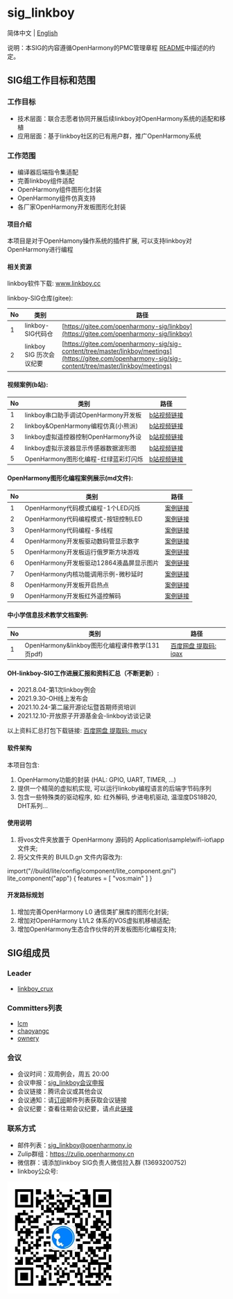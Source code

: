 ﻿# sig_linkboy
简体中文 | [English](./sig_linkboy.md)

说明：本SIG的内容遵循OpenHarmony的PMC管理章程 [README](/zh/pmc.md)中描述的约定。

## SIG组工作目标和范围

### 工作目标
* 技术层面：联合志愿者协同开展后续linkboy对OpenHarmony系统的适配和移植
* 应用层面：基于linkboy社区的已有用户群，推广OpenHarmony系统

### 工作范围
* 编译器后端指令集适配
* 完善linkboy组件适配
* OpenHarmony组件图形化封装
* OpenHarmony组件仿真支持
* 各厂家OpenHarmony开发板图形化封装

#### 项目介绍
本项目是对于OpenHamony操作系统的插件扩展, 可以支持linkboy对OpenHarmony进行编程

#### 相关资源

linkboy软件下载: www.linkboy.cc

linkboy-SIG仓库(gitee):

|No|                类别                 |                                    路径                                          |
|--|-------------------------------------|----------------------------------------------------------------------------------|
|1 |linkboy-SIG代码仓                    |[https://gitee.com/openharmony-sig/linkboy](https://gitee.com/openharmony-sig/linkboy)|
|2 |linkboy SIG 历次会议纪要             |[https://gitee.com/openharmony-sig/sig-content/tree/master/linkboy/meetings](https://gitee.com/openharmony-sig/sig-content/tree/master/linkboy/meetings)|

#### 视频案例(b站):

|No|                类别                 |                                    路径                                          |
|--|-------------------------------------|----------------------------------------------------------------------------------|
|1 |linkboy串口助手调试OpenHarmony开发板 |[b站视频链接](https://www.bilibili.com/video/BV1L34y1d72H?spm_id_from=333.999.0.0)|
|2 |linkboy&OpenHarmony编程仿真(小熊派)  |[b站视频链接](https://www.bilibili.com/video/BV1Rq4y1r7D4?spm_id_from=333.999.0.0)|
|3 |linkboy虚拟遥控器控制OpenHarmony外设 |[b站视频链接](https://www.bilibili.com/video/BV1PT4y1R7cF?spm_id_from=333.999.0.0)|
|4 |linkboy虚拟示波器显示传感器数据波形图|[b站视频链接](https://www.bilibili.com/video/BV1nQ4y1U7zw?spm_id_from=333.999.0.0)|
|5 |OpenHarmony图形化编程-红绿蓝彩灯闪烁 |[b站视频链接](https://www.bilibili.com/video/BV13L4y1Y7Av?spm_id_from=333.999.0.0)|

#### OpenHarmony图形化编程案例展示(md文件):

|No|                 类别                     |                                  路径                                 |
|--|------------------------------------------|-----------------------------------------------------------------------|
|1 |OpenHarmony代码模式编程-1个LED闪烁        |[案例链接](oh/oh6.md)|
|2 |OpenHarmony代码编程模式-按钮控制LED       |[案例链接](oh/oh7.md)|
|3 |OpenHarmony代码编程-多线程                |[案例链接](oh/oh8.md)|
|4 |OpenHarmony开发板驱动数码管显示数字       |[案例链接](oh/oh1.md)|
|5 |OpenHarmony开发板运行俄罗斯方块游戏       |[案例链接](oh/oh2.md)|
|6 |OpenHarmony开发板驱动12864液晶屏显示图片  |[案例链接](oh/oh3.md)|
|7 |OpenHarmony内核功能调用示例-微秒延时      |[案例链接](oh/oh4.md)|
|8 |OpenHarmony开发板开启热点                 |[案例链接](oh/oh5.md)|
|9 |OpenHarmony开发板红外遥控解码             |[案例链接](oh/oh9.md)|

#### 中小学信息技术教学文档案例:

|No|                 类别                          |                                   路径                                 |
|--|-----------------------------------------------|------------------------------------------------------------------------|
|1 |OpenHarmony&linkboy图形化编程课件教学(131页pdf)|[百度网盘 提取码: iqax](https://pan.baidu.com/s/1LWQ0p5JclHPxZjDPIDEtpg)|

#### OH-linkboy-SIG工作进展汇报和资料汇总（不断更新）:

* 2021.8.04-第1次linkboy例会
* 2021.9.30-OH线上发布会
* 2021.10.24-第二届开源论坛暨首期师资培训
* 2021.12.10-开放原子开源基金会-linkboy访谈记录

以上资料汇总打包下载链接: [百度网盘 提取码: mucy](https://pan.baidu.com/s/1KAO-CF-DA4HLF4vicmEECw)


#### 软件架构
本项目包含: 
1.  OpenHarmony功能的封装 (HAL: GPIO, UART, TIMER, ...)
2.  提供一个精简的虚拟机实现, 可以运行linkoby编程语言的后端字节码序列
3.  包含一些特殊类的驱动程序, 如: 红外解码, 步进电机驱动, 温湿度DS18B20, DHT系列...

#### 使用说明

1.  将vos文件夹放置于 OpenHarmony 源码的 Application\sample\wifi-iot\app 文件夹;
2.  将父文件夹的 BUILD.gn 文件内容改为:

import("//build/lite/config/component/lite_component.gni")
lite_component("app") {
    features = [
        "vos:main"
    ]
}

#### 开发路标规划

1. 增加完善OpenHarmony L0 通信类扩展库的图形化封装;
2. 增加对OpenHarmony L1/L2 体系的VOS虚拟机移植适配;
3. 增加OpenHarmony生态合作伙伴的开发板图形化编程支持;

## SIG组成员

### Leader
- [linkboy_crux](https://gitee.com/linkboy_crux)

### Committers列表
- [lcm](https://gitee.com/lcm)
- [chaoyangc](https://gitee.com/chaoyangc)
- [ownery](https://gitee.com/ownery)

### 会议
 - 会议时间：双周例会，周五 20:00
 - 会议申报：[sig_linkboy会议申报](https://shimo.im/sheets/sX5pBO7PwFkEsR1D)
 - 会议链接：腾讯会议或其他会议
 - 会议通知：请[订阅](https://lists.openatom.io/postorius/lists/sig_linkboy.openharmony.io)邮件列表获取会议链接
 - 会议纪要：查看往期会议纪要，请点此[链接](https://gitee.com/openharmony-sig/sig-content/tree/master/linkboy/meetings)

### 联系方式
- 邮件列表：[sig_linkboy@openharmony.io](https://lists.openatom.io/postorius/lists/sig_linkboy.openharmony.io/)
- Zulip群组：https://zulip.openharmony.cn
- 微信群：请添加linkboy SIG负责人微信拉入群 (13693200752)
- linkboy公众号: 


![](comm/gzh.jpg)



